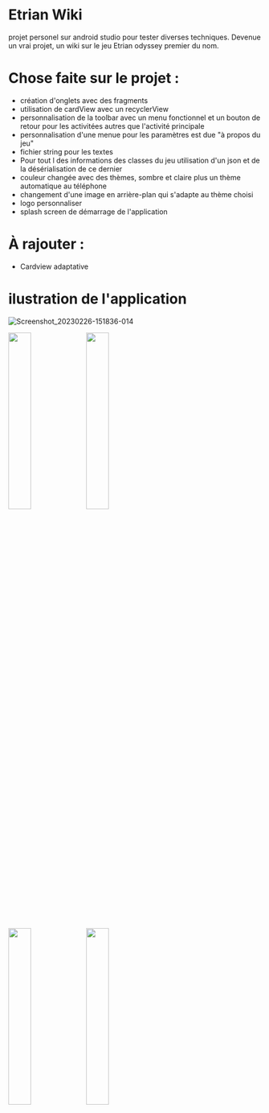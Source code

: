 # Etrian Wiki
projet personel sur android studio pour tester diverses techniques. Devenue un vrai projet, un wiki sur le jeu Etrian odyssey premier du nom.

# Chose faite sur le projet :

- création d'onglets avec des fragments
- utilisation de cardView avec un recyclerView
- personnalisation de la toolbar avec un menu fonctionnel et un bouton de retour pour les activitées autres que l'activité principale
- personnalisation d'une menue pour les paramètres est due "à propos du jeu"
- fichier string pour les textes
- Pour tout l des informations des classes du jeu utilisation d'un json et de la désérialisation de ce dernier 
- couleur changée avec des thèmes, sombre et claire plus un thème automatique au téléphone
- changement d'une image en arrière-plan qui s'adapte au thème choisi 
- logo personnaliser
- splash screen de démarrage de l'application

# À rajouter :

- Cardview adaptative

# ilustration de l'application

![Screenshot_20230226-151836-014](https://user-images.githubusercontent.com/77006808/222380883-3b1e960d-1898-41e9-98c5-dc34051219ea.png)

<img src="https://user-images.githubusercontent.com/77006808/222380919-10d00de9-fc20-47da-830e-3d794dcfd1a6.png" width=30% height=30%> <img src="https://user-images.githubusercontent.com/77006808/222380929-4c8ab2e0-66fc-42d9-8630-2b5a41aeb42a.png" width=30% height=30%>

<img src="https://user-images.githubusercontent.com/77006808/222380926-40ea2556-3128-44b8-959e-31ebd6834f7e.png" width=30% height=30%> <img src="https://user-images.githubusercontent.com/77006808/222406610-ddf29bb4-689a-4bea-8629-e6d43108af90.png" width=30% height=30%>

